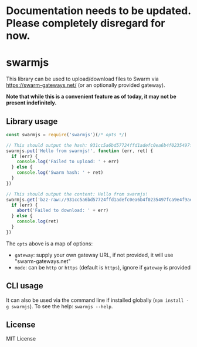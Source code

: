 # Documentation needs to be updated. Please completely disregard for now.

# swarmjs

This library can be used to upload/download files to Swarm via https://swarm-gateways.net/ (or an optionally provided gateway).

**Note that while this is a convenient feature as of today, it may not be present indefinitely.**

## Library usage

```js
const swarmjs = require('swarmjs')(/* opts */)

// This should output the hash: 931cc5a6bd57724ffd1adefc0ea6b4f0235497fca9e4f9ae4029476bcb51a8c6
swarmjs.put('Hello from swarmjs!', function (err, ret) {
  if (err) {
    console.log('Failed to upload: ' + err)
  } else {
    console.log('Swarm hash: ' + ret)
  }
})

// This should output the content: Hello from swarmjs!
swarmjs.get('bzz-raw://931cc5a6bd57724ffd1adefc0ea6b4f0235497fca9e4f9ae4029476bcb51a8c6', function (err, ret) {
  if (err) {
    abort('Failed to download: ' + err)
  } else {
    console.log(ret)
  }
})
```

The `opts` above is a map of options:
- `gateway`: supply your own gateway URL, if not provided, it will use "swarm-gateways.net"
- `mode`: can be `http` or `https` (default is `https`), ignore if `gateway` is provided

## CLI usage

It can also be used via the command line if installed globally (`npm install -g swarmjs`). To see the help: `swarmjs --help`.

## License

MIT License
